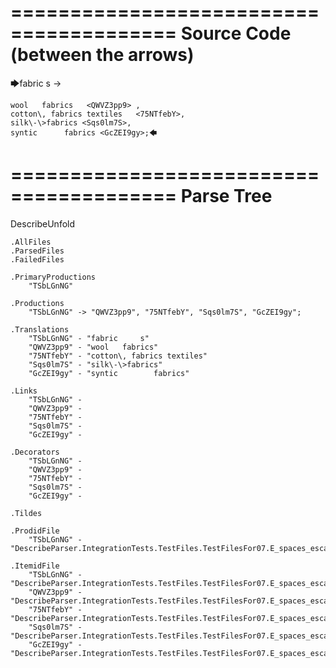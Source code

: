 ========================================
Source Code (between the arrows)
========================================

🡆fabric     s 	<TSbLGnNG> ->

	wool   fabrics	 <QWVZ3pp9> ,
	cotton\, fabrics textiles   <75NTfebY>,
    silk\-\>fabrics <Sqs0lm7S>,
    syntic 		fabrics <GcZEI9gy>;🡄

========================================
Parse Tree
========================================
DescribeUnfold

    .AllFiles
    .ParsedFiles
    .FailedFiles

    .PrimaryProductions
        "TSbLGnNG" 

    .Productions
        "TSbLGnNG" -> "QWVZ3pp9", "75NTfebY", "Sqs0lm7S", "GcZEI9gy";

    .Translations
        "TSbLGnNG" - "fabric     s"
        "QWVZ3pp9" - "wool   fabrics"
        "75NTfebY" - "cotton\, fabrics textiles"
        "Sqs0lm7S" - "silk\-\>fabrics"
        "GcZEI9gy" - "syntic 		fabrics"

    .Links
        "TSbLGnNG" - 
        "QWVZ3pp9" - 
        "75NTfebY" - 
        "Sqs0lm7S" - 
        "GcZEI9gy" - 

    .Decorators
        "TSbLGnNG" - 
        "QWVZ3pp9" - 
        "75NTfebY" - 
        "Sqs0lm7S" - 
        "GcZEI9gy" - 

    .Tildes

    .ProdidFile
        "TSbLGnNG" - "DescribeParser.IntegrationTests.TestFiles.TestFilesFor07.E_spaces_escapes_N.ds"

    .ItemidFile
        "TSbLGnNG" - "DescribeParser.IntegrationTests.TestFiles.TestFilesFor07.E_spaces_escapes_N.ds"
        "QWVZ3pp9" - "DescribeParser.IntegrationTests.TestFiles.TestFilesFor07.E_spaces_escapes_N.ds"
        "75NTfebY" - "DescribeParser.IntegrationTests.TestFiles.TestFilesFor07.E_spaces_escapes_N.ds"
        "Sqs0lm7S" - "DescribeParser.IntegrationTests.TestFiles.TestFilesFor07.E_spaces_escapes_N.ds"
        "GcZEI9gy" - "DescribeParser.IntegrationTests.TestFiles.TestFilesFor07.E_spaces_escapes_N.ds"

